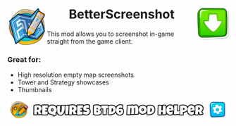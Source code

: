 <h1 align="center">
<a href="https://github.com/oatsfx/BetterScreenshot/releases/latest/download/BetterScreenshot.dll">
    <img align="left" alt="Icon" height="90" src="Icon.png">
    <img align="right" alt="Download" height="75" src="https://raw.githubusercontent.com/gurrenm3/BTD-Mod-Helper/master/BloonsTD6%20Mod%20Helper/Resources/DownloadBtn.png">
</a>
BetterScreenshot
</h1>

This mod allows you to screenshot in-game straight from the game client.

### Great for:

- High resolution empty map screenshots
- Tower and Strategy showcases
- Thumbnails

[![Requires BTD6 Mod Helper](https://raw.githubusercontent.com/gurrenm3/BTD-Mod-Helper/master/banner.png)](https://github.com/gurrenm3/BTD-Mod-Helper#readme)
